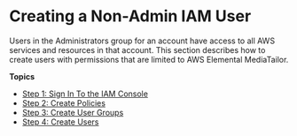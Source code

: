 # Creating a Non\-Admin IAM User<a name="attach-iam-policy"></a>

Users in the Administrators group for an account have access to all AWS services and resources in that account\. This section describes how to create users with permissions that are limited to AWS Elemental MediaTailor\.

**Topics**
+ [Step 1: Sign In To the IAM Console](sign-in-to-iam-console.md)
+ [Step 2: Create Policies](setting-up-non-admin-policies.md)
+ [Step 3: Create User Groups](setting-up-non-admin-groups.md)
+ [Step 4: Create Users](setting-up-non-admin-users.md)